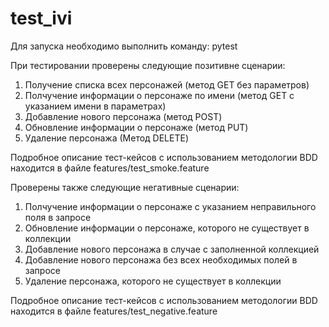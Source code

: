 # test_ivi


Для запуска необходимо выполнить команду:
pytest

При тестировании проверены следующие позитивне сценарии:

1. Получение списка всех персонажей (метод GET без параметров)
2. Полчучение информации о персонаже по имени (метод GET с указанием имени в параметрах)
3. Добавление нового персонажа (метод POST)
4. Обновление информации о персонаже (метод PUT)
5. Удаление персонажа (Метод DELETE)

Подробное описание тест-кейсов с использованием методологии BDD находится в файле features/test_smoke.feature


Проверены также следующие негативные сценарии:

1. Полчучение информации о персонаже с указанием неправильного поля в запросе
2. Обновление информации о персонаже, которого не существует в коллекции
3. Добавление нового персонажа в случае с заполненной коллекцией
4. Добавление нового персонажа без всех необходимых полей в запросе
5. Удаление персонажа, которого не существует в коллекции

Подробное описание тест-кейсов с использованием методологии BDD находится в файле features/test_negative.feature
